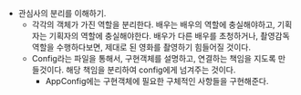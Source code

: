- 관심사의 분리를 이해하기. 
	- 각각의 객체가 가진 역할을 분리한다. 배우는 배우의 역할에 충실해야하고, 기획자는 기획자의 역할에 충실해야한다. 배우가 다른 배우를 초청하거나, 촬영감독 역할을 수행하다보면, 제대로 된 영화를 촬영하기 힘들어질 것이다. 
	- Config라는 파일을 통해서, 구현객체를 설명하고, 연결하는 책임을 지도록 만들것이다. 해당 책임을 분리하여 config에게 넘겨주는 것이다. 
		- AppConfig에는 구현객체에 필요한 구체적인 사항들을 구현해준다. 